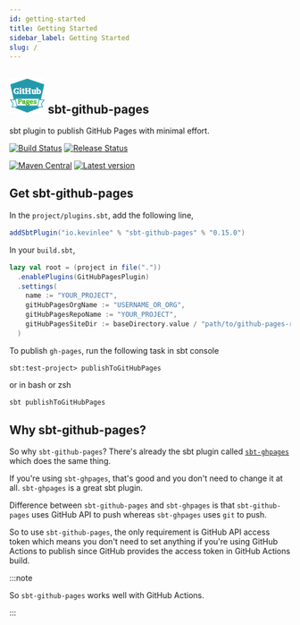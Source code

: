 ```yaml
---
id: getting-started
title: Getting Started
sidebar_label: Getting Started
slug: /
---
```


## ![](/img/sbt-github-pages-logo-64x64.png) sbt-github-pages
sbt plugin to publish GitHub Pages with minimal effort.

[![Build Status](https://github.com/Kevin-Lee/sbt-github-pages/workflows/Build%20All/badge.svg)](https://github.com/Kevin-Lee/sbt-github-pages/actions?workflow=Build+All)
[![Release Status](https://github.com/Kevin-Lee/sbt-github-pages/workflows/Release/badge.svg)](https://github.com/Kevin-Lee/sbt-github-pages/actions?workflow=Release)

[![Maven Central](https://maven-badges.herokuapp.com/maven-central/io.kevinlee/sbt-github-pages/badge.svg)](https://search.maven.org/artifact/io.kevinlee/sbt-github-pages)
[![Latest version](https://index.scala-lang.org/kevin-lee/sbt-github-pages/sbt-github-pages/latest.svg)](https://index.scala-lang.org/kevin-lee/sbt-github-pages/sbt-github-pages)

## Get sbt-github-pages

In the `project/plugins.sbt`, add the following line,
```sbt
addSbtPlugin("io.kevinlee" % "sbt-github-pages" % "0.15.0")
```

In your `build.sbt`,
```scala
lazy val root = (project in file("."))
  .enablePlugins(GitHubPagesPlugin)
  .settings(
    name := "YOUR_PROJECT",
    gitHubPagesOrgName := "USERNAME_OR_ORG",
    gitHubPagesRepoName := "YOUR_PROJECT",
    gitHubPagesSiteDir := baseDirectory.value / "path/to/github-pages-root"
  )
```

To publish `gh-pages`, run the following task in sbt console
```sbtshell
sbt:test-project> publishToGitHubPages 
```
or in bash or zsh
```bash
sbt publishToGitHubPages 
```


## Why sbt-github-pages?

So why `sbt-github-pages`? There's already the sbt plugin called [`sbt-ghpages`](https://github.com/sbt/sbt-ghpages) which does the same thing.

If you're using `sbt-ghpages`, that's good and you don't need to change it at all. `sbt-ghpages` is a great sbt plugin.

Difference between `sbt-github-pages` and `sbt-ghpages` is that `sbt-github-pages` uses GitHub API to push whereas `sbt-ghpages` uses `git` to push.

So to use `sbt-github-pages`, the only requirement is GitHub API access token which means you don't need to set anything if you're using GitHub Actions to publish since GitHub provides the access token in GitHub Actions build.

:::note

So `sbt-github-pages` works well with GitHub Actions.

:::

